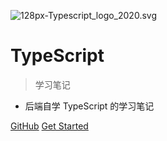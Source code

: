 <!-- _coverpage.md -->

![128px-Typescript_logo_2020.svg](http://cdn.mjava.top/blog/Q9eIQ7128px-Typescript_logo_2020.svg.png)

# TypeScript

> 学习笔记

- 后端自学 TypeScript 的学习笔记

[GitHub](https://github.com/greycodee/ts-wiki)
[Get Started](docs/quick-start)

